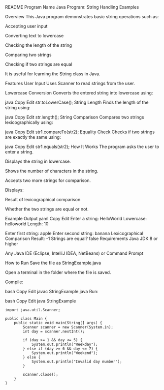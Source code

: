 README
Program Name
Java Program: String Handling Examples

Overview
This Java program demonstrates basic string operations such as:

Accepting user input

Converting text to lowercase

Checking the length of the string

Comparing two strings

Checking if two strings are equal

It is useful for learning the String class in Java.

Features
User Input
Uses Scanner to read strings from the user.

Lowercase Conversion
Converts the entered string into lowercase using:

java
Copy
Edit
str.toLowerCase();
String Length
Finds the length of the string using:

java
Copy
Edit
str.length();
String Comparison
Compares two strings lexicographically using:

java
Copy
Edit
str1.compareTo(str2);
Equality Check
Checks if two strings are exactly the same using:

java
Copy
Edit
str1.equals(str2);
How It Works
The program asks the user to enter a string.

Displays the string in lowercase.

Shows the number of characters in the string.

Accepts two more strings for comparison.

Displays:

Result of lexicographical comparison

Whether the two strings are equal or not.

Example Output
yaml
Copy
Edit
Enter a string: HelloWorld
Lowercase: helloworld
Length: 10

Enter first string: apple
Enter second string: banana
Lexicographical Comparison Result: -1
Strings are equal? false
Requirements
Java JDK 8 or higher

Any Java IDE (Eclipse, IntelliJ IDEA, NetBeans) or Command Prompt

How to Run
Save the file as StringExample.java

Open a terminal in the folder where the file is saved.

Compile:

bash
Copy
Edit
javac StringExample.java
Run:

bash
Copy
Edit
java StringExample
```
import java.util.Scanner;

public class Main {
    public static void main(String[] args) {
        Scanner scanner = new Scanner(System.in);
        int day = scanner.nextInt();

        if (day >= 1 && day <= 5) {
            System.out.println("Weekday");
        } else if (day >= 6 && day <= 7) {
            System.out.println("Weekend");
        } else {
            System.out.println("Invalid day number");
        }

        scanner.close();
    }
}
```
